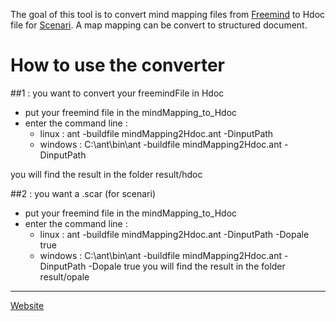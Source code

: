
The goal of this tool is to convert mind mapping files from [Freemind](http://freemind.sourceforge.net/wiki/index.php/Main_Page) to Hdoc file for [Scenari](http://scenari-platform.org/projects/scenari/fr/pres/co/).
A map mapping can be convert to structured document.


# How to use the converter

##1 : you want to convert your freemindFile in Hdoc
- put your freemind file in the mindMapping_to_Hdoc 
- enter the command line :
	- linux : ant -buildfile mindMapping2Hdoc.ant -DinputPath <yourFilename>
	- windows : C:\ant\bin\ant -buildfile mindMapping2Hdoc.ant -DinputPath <yourFilename>

you will find the result in the folder result/hdoc

##2 : you want a .scar (for scenari)
- put your freemind file in the mindMapping_to_Hdoc 
- enter the command line :
	- linux : ant -buildfile mindMapping2Hdoc.ant -DinputPath <yourFilename>  -Dopale true
	- windows : C:\ant\bin\ant -buildfile mindMapping2Hdoc.ant -DinputPath <yourFilename>  -Dopale true
you will find the result in the folder result/opale

-------------------
[Website](https://stph.scenari-community.org/nf29/co/nf29.html)
